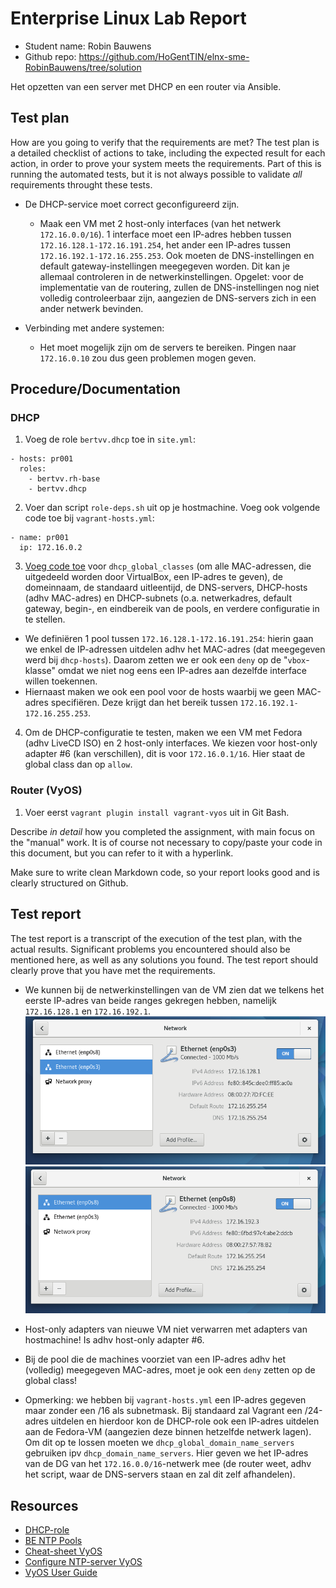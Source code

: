 # Enterprise Linux Lab Report

- Student name: Robin Bauwens
- Github repo: <https://github.com/HoGentTIN/elnx-sme-RobinBauwens/tree/solution>

Het opzetten van een server met DHCP en een router via Ansible.

## Test plan

How are you going to verify that the requirements are met? The test plan is a detailed checklist of actions to take, including the expected result for each action, in order to prove your system meets the requirements. Part of this is running the automated tests, but it is not always possible to validate *all* requirements throught these tests.


- De DHCP-service moet correct geconfigureerd zijn.
  - Maak een VM met 2 host-only interfaces (van het netwerk `172.16.0.0/16`). 1 interface moet een IP-adres hebben tussen `172.16.128.1-172.16.191.254`, het ander een IP-adres tussen `172.16.192.1-172.16.255.253`. Ook moeten de DNS-instellingen en default gateway-instellingen meegegeven worden. Dit kan je allemaal controleren in de netwerkinstellingen. Opgelet: voor de implementatie van de routering, zullen de DNS-instellingen nog niet volledig controleerbaar zijn, aangezien de DNS-servers zich in een ander netwerk bevinden.
 
- Verbinding met andere systemen:
  - Het moet mogelijk zijn om de servers te bereiken. Pingen naar `172.16.0.10` zou dus geen problemen mogen geven.
  
  

## Procedure/Documentation

### DHCP

1. Voeg de role `bertvv.dhcp` toe in `site.yml`:
```
- hosts: pr001
  roles:
    - bertvv.rh-base
    - bertvv.dhcp
```
2. Voer dan script `role-deps.sh` uit op je hostmachine. Voeg ook volgende code toe bij `vagrant-hosts.yml`:
```
- name: pr001
  ip: 172.16.0.2
```

3. [Voeg code toe](https://github.com/HoGentTIN/elnx-sme-RobinBauwens/blob/solution/ansible/host_vars/pr001.yml) voor `dhcp_global_classes` (om alle MAC-adressen, die uitgedeeld worden door VirtualBox, een IP-adres te geven), de domeinnaam, de standaard uitleentijd, de DNS-servers, DHCP-hosts (adhv MAC-adres) en DHCP-subnets (o.a. netwerkadres, default gateway, begin-, en eindbereik van de pools, en verdere configuratie in te stellen. 
  - We definiëren 1 pool tussen `172.16.128.1-172.16.191.254`: hierin gaan we enkel de IP-adressen uitdelen adhv het MAC-adres (dat meegegeven werd bij `dhcp-hosts`). Daarom zetten we er ook een `deny` op de "`vbox`-klasse" omdat we niet nog eens een IP-adres aan dezelfde interface willen toekennen. 
  - Hiernaast maken we ook een pool voor de hosts waarbij we geen MAC-adres specifiëren. Deze krijgt dan het bereik tussen `172.16.192.1-172.16.255.253`.

4. Om de DHCP-configuratie te testen, maken we een VM met Fedora (adhv LiveCD ISO) en 2 host-only interfaces. We kiezen voor host-only adapter #6 (kan verschillen), dit is voor `172.16.0.1/16`. Hier staat de global class dan op `allow`.

### Router (VyOS)

1. Voer eerst `vagrant plugin install vagrant-vyos` uit in Git Bash.

Describe *in detail* how you completed the assignment, with main focus on the "manual" work. It is of course not necessary to copy/paste your code in this document, but you can refer to it with a hyperlink.

Make sure to write clean Markdown code, so your report looks good and is clearly structured on Github.

## Test report

The test report is a transcript of the execution of the test plan, with the actual results. Significant problems you encountered should also be mentioned here, as well as any solutions you found. The test report should clearly prove that you have met the requirements.

- We kunnen bij de netwerkinstellingen van de VM zien dat we telkens het eerste IP-adres van beide ranges gekregen hebben, namelijk `172.16.128.1` en `172.16.192.1`.
![Netwerkinstellingen](img/04/1.PNG)
![Netwerkinstellingen](img/04/2.PNG)

- Host-only adapters van nieuwe VM niet verwarren met adapters van hostmachine! Is adhv host-only adapter #6.
- Bij de pool die de machines voorziet van een IP-adres adhv het (volledig) meegegeven MAC-adres, moet je ook een `deny` zetten op de global class!
- Opmerking: we hebben bij `vagrant-hosts.yml` een IP-adres gegeven maar zonder een /16 als subnetmask. Bij standaard zal Vagrant een /24-adres uitdelen en hierdoor kon de DHCP-role ook een IP-adres uitdelen aan de Fedora-VM (aangezien deze binnen hetzelfde netwerk lagen). Om dit op te lossen moeten we `dhcp_global_domain_name_servers` gebruiken ipv `dhcp_domain_name_servers`. Hier geven we het IP-adres van de DG van het `172.16.0.0/16`-netwerk mee (de router weet, adhv het script, waar de DNS-servers staan en zal dit zelf afhandelen).

## Resources
- [DHCP-role](https://github.com/bertvv/ansible-role-dhcp/tree/tests)
- [BE NTP Pools](http://www.pool.ntp.org/zone/be)
- [Cheat-sheet VyOS](https://github.com/bertvv/cheat-sheets/blob/master/print/VyOS.pdf)
- [Configure NTP-server VyOS](https://rbgeek.wordpress.com/2013/05/14/how-to-configure-ntp-server-and-timezone-on-vyatta/)
- [VyOS User Guide](https://wiki.vyos.net/wiki/User_Guide)